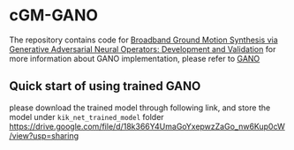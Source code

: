 # cGM-GANO
The repository contains code for [Broadband Ground Motion Synthesis via Generative Adversarial Neural Operators: Development and Validation](https://arxiv.org/abs/2309.03447)
for more information about GANO implementation, please refer to [GANO](https://github.com/neuraloperator/GANO)


## 

## Quick start of using trained GANO
please download the trained model through following link,  and store the model under `kik_net_trained_model` folder
https://drive.google.com/file/d/18k366Y4UmaGoYxepwzZaGo_nw6Kup0cW/view?usp=sharing
